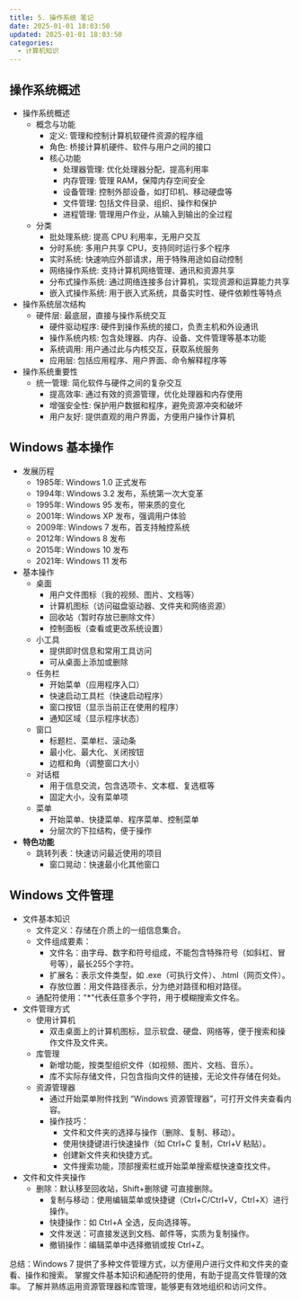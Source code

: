 ```yaml
---
title: 5. 操作系统 笔记
date: 2025-01-01 18:03:50
updated: 2025-01-01 18:03:50
categories:
  - 计算机知识
---
```


## 操作系统概述

- 操作系统概述
    - 概念与功能
        - 定义: 管理和控制计算机软硬件资源的程序组
        - 角色: 桥接计算机硬件、软件与用户之间的接口
        - 核心功能
            - 处理器管理: 优化处理器分配，提高利用率
            - 内存管理: 管理 RAM，保障内存空间安全
            - 设备管理: 控制外部设备，如打印机、移动硬盘等
            - 文件管理: 包括文件目录、组织、操作和保护
            - 进程管理: 管理用户作业，从输入到输出的全过程
    - 分类
        - 批处理系统: 提高 CPU 利用率，无用户交互
        - 分时系统: 多用户共享 CPU，支持同时运行多个程序
        - 实时系统: 快速响应外部请求，用于特殊用途如自动控制
        - 网络操作系统: 支持计算机网络管理、通讯和资源共享<!-- more -->
        - 分布式操作系统: 通过网络连接多台计算机，实现资源和运算能力共享
        - 嵌入式操作系统: 用于嵌入式系统，具备实时性、硬件依赖性等特点
- 操作系统层次结构
    - 硬件层: 最底层，直接与操作系统交互
        - 硬件驱动程序: 硬件到操作系统的接口，负责主机和外设通讯
        - 操作系统内核: 包含处理器、内存、设备、文件管理等基本功能
        - 系统调用: 用户通过此与内核交互，获取系统服务
        - 应用层: 包括应用程序、用户界面、命令解释程序等
- 操作系统重要性
    - 统一管理: 简化软件与硬件之间的复杂交互
        - 提高效率: 通过有效的资源管理，优化处理器和内存使用
        - 增强安全性: 保护用户数据和程序，避免资源冲突和破坏
        - 用户友好: 提供直观的用户界面，方便用户操作计算机

## Windows 基本操作

- 发展历程
    - 1985年: Windows 1.0 正式发布
    - 1994年: Windows 3.2 发布，系统第一次大变革
    - 1995年: Windows 95 发布，带来质的变化
    - 2001年: Windows XP 发布，强调用户体验
    - 2009年: Windows 7 发布，首支持触控系统
    - 2012年: Windows 8 发布
    - 2015年: Windows 10 发布
    - 2021年: Windows 11 发布
- 基本操作
    - 桌面
        - 用户文件图标（我的视频、图片、文档等）
        - 计算机图标（访问磁盘驱动器、文件夹和网络资源）
        - 回收站（暂时存放已删除文件）
        - 控制面板（查看或更改系统设置）
    - 小工具
        - 提供即时信息和常用工具访问
        - 可从桌面上添加或删除
    - 任务栏
        - 开始菜单（应用程序入口）
        - 快速启动工具栏（快速启动程序）
        - 窗口按钮（显示当前正在使用的程序）
        - 通知区域（显示程序状态）
    - 窗口
        - 标题栏、菜单栏、滚动条
        - 最小化、最大化、关闭按钮
        - 边框和角（调整窗口大小）
    - 对话框
        - 用于信息交流，包含选项卡、文本框、复选框等
        - 固定大小，没有菜单项
    - 菜单
        - 开始菜单、快捷菜单、程序菜单、控制菜单
        - 分层次的下拉结构，便于操作
- **特色功能**
    - 跳转列表：快速访问最近使用的项目
        - 窗口晃动：快速最小化其他窗口

## Windows 文件管理

- 文件基本知识
    - 文件定义：存储在介质上的一组信息集合。
    - 文件组成要素：
        - 文件名：由字母、数字和符号组成，不能包含特殊符号（如斜杠、冒号等），最长255个字符。
        - 扩展名：表示文件类型，如 .exe（可执行文件）、.html（网页文件）。
        - 存放位置：用文件路径表示，分为绝对路径和相对路径。
    - 通配符使用："*"代表任意多个字符，用于模糊搜索文件名。
- 文件管理方式
    - 使用计算机
        - 双击桌面上的计算机图标，显示软盘、硬盘、网络等，便于搜索和操作文件及文件夹。
    - 库管理
        - 新增功能，按类型组织文件（如视频、图片、文档、音乐）。
        - 库不实际存储文件，只包含指向文件的链接，无论文件存储在何处。
    - 资源管理器
        - 通过开始菜单附件找到 “Windows 资源管理器”，可打开文件夹查看内容。
        - 操作技巧：
            - 文件和文件夹的选择与操作（删除、复制、移动）。
            - 使用快捷键进行快速操作（如 Ctrl+C 复制，Ctrl+V 粘贴）。
            - 创建新文件夹和快捷方式。
            - 文件搜索功能，顶部搜索栏或开始菜单搜索框快速查找文件。
- 文件和文件夹操作
    - 删除：默认移至回收站，Shift+删除键 可直接删除。
        - 复制与移动：使用编辑菜单或快捷键（Ctrl+C/Ctrl+V，Ctrl+X）进行操作。
        - 快捷操作：如 Ctrl+A 全选，反向选择等。
        - 文件发送：可直接发送到文档、邮件等，实质为复制操作。
        - 撤销操作：编辑菜单中选择撤销或按 Ctrl+Z。

总结：Windows 7 提供了多种文件管理方式，以方便用户进行文件和文件夹的查看、操作和搜索。
掌握文件基本知识和通配符的使用，有助于提高文件管理的效率。
了解并熟练运用资源管理器和库管理，能够更有效地组织和访问文件。
